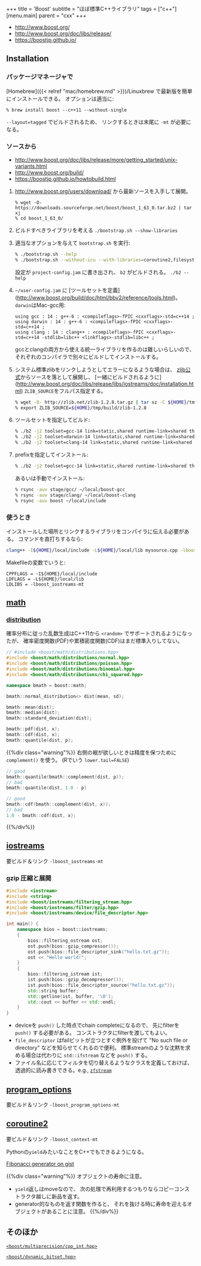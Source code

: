 +++
title = 'Boost'
subtitle = "ほぼ標準C++ライブラリ"
tags = ["c++"]
[menu.main]
  parent = "cxx"
+++

- http://www.boost.org/
- http://www.boost.org/doc/libs/release/
- https://boostjp.github.io/

## Installation

### パッケージマネージャで

[Homebrew]({{< relref "mac/homebrew.md" >}})/Linuxbrew
で最新版を簡単にインストールできる。
オプションは適当に:

    % brew install boost --c++11 --without-single

`--layout=tagged` でビルドされるため、
リンクするときは末尾に `-mt` が必要になる。


### ソースから

- http://www.boost.org/doc/libs/release/more/getting_started/unix-variants.html
- http://www.boost.org/build/
- https://boostjp.github.io/howtobuild.html

1.  <http://www.boost.org/users/download/> から最新ソースを入手して展開。
    ```
    % wget -O- https://downloads.sourceforge.net/boost/boost_1_63_0.tar.bz2 | tar xj
    % cd boost_1_63_0/
    ```

1.  ビルドすべきライブラリを考える `./bootstrap.sh --show-libraries`

1.  適当なオプションを与えて `bootstrap.sh` を実行:
    ```sh
    % ./bootstrap.sh --help
    % ./bootstrap.sh --without-icu --with-libraries=coroutine2,filesystem,graph,iostreams,program_options,serialization,system,test
    ```
    設定が `project-config.jam` に書き出され、
    `b2` がビルドされる。 `./b2 --help`

1. `~/user-config.jam` に [ツールセットを定義]
    (http://www.boost.org/build/doc/html/bbv2/reference/tools.html)。
    `darwin`はMac-gcc用:
    ```
    using gcc : 14 : g++-6 : <compileflags>-fPIC <cxxflags>-std=c++14 ;
    using darwin : 14 : g++-6 : <compileflags>-fPIC <cxxflags>-std=c++14 ;
    using clang : 14 : clang++ : <compileflags>-fPIC <cxxflags>-std=c++14 -stdlib=libc++ <linkflags>-stdlib=libc++ ;
    ```
    gccとclangの両方から使える統一ライブラリを作るのは難しいらしいので、
    それぞれのコンパイラで別々にビルドしてインストールする。

1.  システム標準zlibをリンクしようとしてエラーになるような場合は、
    [zlib公式](http://zlib.net/)からソースを落として展開し、
    [一緒にビルドされるように]
    (http://www.boost.org/doc/libs/release/libs/iostreams/doc/installation.html)
    `ZLIB_SOURCE`をフルパス指定する。
    ```sh
    % wget -O- http://zlib.net/zlib-1.2.8.tar.gz | tar xz -C ${HOME}/tmp/build
    % export ZLIB_SOURCE=${HOME}/tmp/build/zlib-1.2.8
    ```

1.  ツールセットを指定してビルド:
    ```sh
    % ./b2 -j2 toolset=gcc-14 link=static,shared runtime-link=shared threading=multi variant=release --layout=tagged --build-dir=../b2gcc --stagedir=stage/gcc stage
    % ./b2 -j2 toolset=darwin-14 link=static,shared runtime-link=shared threading=multi variant=release --layout=tagged --build-dir=../b2gcc --stagedir=stage/gcc stage
    % ./b2 -j2 toolset=clang-14 link=static,shared runtime-link=shared threading=multi variant=release --layout=tagged --build-dir=../b2clang --stagedir=stage/clang stage
    ```

1.  prefixを指定してインストール:
    ```sh
    % ./b2 -j2 toolset=gcc-14 link=static,shared runtime-link=shared threading=multi variant=release --layout=tagged --build-dir=../b2gcc --stagedir=stage/gcc --prefix=${HOME}/local install
    ```
    あるいは手動でインストール:
    ```sh
    % rsync -auv stage/gcc/ ~/local/boost-gcc
    % rsync -auv stage/clang/ ~/local/boost-clang
    % rsync -auv boost ~/local/include
    ```

### 使うとき

インストールした場所とリンクするライブラリをコンパイラに伝える必要がある。
コマンドを直打ちするなら:
```sh
clang++ -I${HOME}/local/include -L${HOME}/local/lib mysource.cpp -lboost_iostreams-mt -o a.out
```

Makefileの変数でいうと:
```make
CPPFLAGS = -I${HOME}/local/include
LDFLAGS = -L${HOME}/local/lib
LDLIBS = -lboost_iostreams-mt
```


## [math](http://www.boost.org/doc/libs/release/libs/math/doc/html/)

### [distribution](http://www.boost.org/doc/libs/release/libs/math/doc/html/dist.html)

確率分布に従った乱数生成はC++11から `<random>` でサポートされるようになったが、
確率密度関数(PDF)や累積密度関数(CDF)はまだ標準入りしてない。

```c++
// #include <boost/math/distributions.hpp>
#include <boost/math/distributions/normal.hpp>
#include <boost/math/distributions/poisson.hpp>
#include <boost/math/distributions/binomial.hpp>
#include <boost/math/distributions/chi_squared.hpp>

namespace bmath = boost::math;

bmath::normal_distribution<> dist(mean, sd);

bmath::mean(dist);
bmath::median(dist);
bmath::standard_deviation(dist);

bmath::pdf(dist, x);
bmath::cdf(dist, x);
bmath::quantile(dist, p);
```

{{%div class="warning"%}}
右側の裾が欲しいときは精度を保つために `complement()` を使う。
(Rでいう `lower.tail=FALSE`)

```c++
// good
bmath::quantile(bmath::complement(dist, p));
// bad
bmath::quantile(dist, 1.0 - p)

// good
bmath::cdf(bmath::complement(dist, x));
// bad
1.0 - bmath::cdf(dist, x);
```
{{%/div%}}


## [iostreams](http://www.boost.org/doc/libs/release/libs/iostreams/doc/)

要ビルド＆リンク `-lboost_iostreams-mt`

### gzip 圧縮と展開

```c++
#include <iostream>
#include <string>
#include <boost/iostreams/filtering_stream.hpp>
#include <boost/iostreams/filter/gzip.hpp>
#include <boost/iostreams/device/file_descriptor.hpp>

int main() {
    namespace bios = boost::iostreams;
    {
        bios::filtering_ostream ost;
        ost.push(bios::gzip_compressor());
        ost.push(bios::file_descriptor_sink("hello.txt.gz"));
        ost << "Hello world!";
    }
    {
        bios::filtering_istream ist;
        ist.push(bios::gzip_decompressor());
        ist.push(bios::file_descriptor_source("hello.txt.gz"));
        std::string buffer;
        std::getline(ist, buffer, '\0');
        std::cout << buffer << std::endl;
    }
}
```

- deviceを `push()` した時点でchain completeになるので、
  先にfilterを `push()` する必要がある。
  コンストラクタにfilterを渡してもよい。
- `file_descriptor` はfailビットが立つとすぐ例外を投げて
  "No such file or directory" などを知らせてくれるので便利。
  標準streamのような沈黙を求める場合は代わりに
  `std::ifstream` などを `push()` する。
- ファイル名に応じてフィルタを切り替えるようなクラスを定義しておけば、
  透過的に読み書きできる。e.g.,
  [`zfstream`](https://github.com/heavywatal/cxxwtl/blob/master/zfstream.hpp)


## [program_options](http://www.boost.org/doc/libs/release/doc/html/program_options.html)

要ビルド＆リンク `-lboost_program_options-mt`


## [coroutine2](http://www.boost.org/doc/libs/release/libs/coroutine2/doc/html/)

要ビルド＆リンク `-lboost_context-mt`

Pythonの`yield`みたいなことをC++でもできるようになる。

[Fibonacci generator on gist](https://gist.github.com/heavywatal/e9c4d705b5617e4fc6ea32452db18860)

{{%div class="warning"%}}
オブジェクトの寿命に注意。

- `yield`返しはmoveなので、
  次の処理で再利用するつもりならコピーコンストラクタ越しに新品を返す。
- generator的なものを返す関数を作ると、
  それを抜ける時に寿命を迎えるオブジェクトがあることに注意。
{{%/div%}}

## そのほか

[`<boost/multiprecision/cpp_int.hpp>`](http://www.boost.org/libs/multiprecision)

[`<boost/dynamic_bitset.hpp>`](http://www.boost.org/libs/dynamic_bitset)
